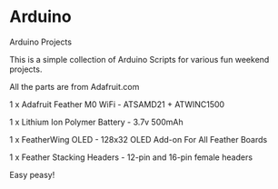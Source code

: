 # Arduino
Arduino Projects

This is a simple collection of Arduino Scripts for various fun weekend projects. 

All the parts are from Adafruit.com

1 x Adafruit Feather M0 WiFi - ATSAMD21 + ATWINC1500

1 x Lithium Ion Polymer Battery - 3.7v 500mAh

1 x FeatherWing OLED - 128x32 OLED Add-on For All Feather Boards

1 x Feather Stacking Headers - 12-pin and 16-pin female headers


Easy peasy!

